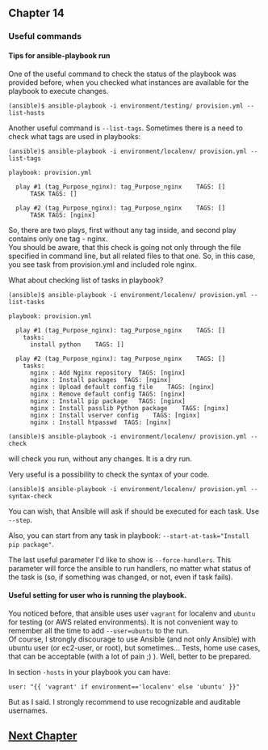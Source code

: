 ## Chapter 14
### Useful commands

#### Tips for ansible-playbook run

One of the useful command to check the status of the playbook was provided
before, when you checked what instances are available for the playbook to
execute changes.

```
(ansible)$ ansible-playbook -i environment/testing/ provision.yml --list-hosts
```

Another useful command is `--list-tags`. Sometimes there is a need to check
what tags are used in playbooks:

```
(ansible)$ ansible-playbook -i environment/localenv/ provision.yml --list-tags

playbook: provision.yml

  play #1 (tag_Purpose_nginx): tag_Purpose_nginx	TAGS: []
      TASK TAGS: []

  play #2 (tag_Purpose_nginx): tag_Purpose_nginx	TAGS: []
      TASK TAGS: [nginx]
```

So, there are two plays, first without any tag inside, and second play contains
only one tag - nginx.  
You should be aware, that this check is going not only through the file
specified in command line, but all related files to that one. So, in this case,
you see task from provision.yml and included role nginx.

What about checking list of tasks in playbook?

```
(ansible)$ ansible-playbook -i environment/localenv/ provision.yml --list-tasks

playbook: provision.yml

  play #1 (tag_Purpose_nginx): tag_Purpose_nginx	TAGS: []
    tasks:
      install python	TAGS: []

  play #2 (tag_Purpose_nginx): tag_Purpose_nginx	TAGS: []
    tasks:
      nginx : Add Nginx repository	TAGS: [nginx]
      nginx : Install packages	TAGS: [nginx]
      nginx : Upload default config file	TAGS: [nginx]
      nginx : Remove default config	TAGS: [nginx]
      nginx : Install pip package	TAGS: [nginx]
      nginx : Install passlib Python package	TAGS: [nginx]
      nginx : Install vserver config	TAGS: [nginx]
      nginx : Install htpasswd	TAGS: [nginx]
```

```
(ansible)$ ansible-playbook -i environment/localenv/ provision.yml --check
```

will check you run, without any changes. It is a dry run.

Very useful is a possibility to check the syntax of your code.

```
(ansible)$ ansible-playbook -i environment/localenv/ provision.yml --syntax-check
```

You can wish, that Ansible will ask if should be executed for each task. Use
`--step`.

Also, you can start from any task in playbook: `--start-at-task="Install pip package"`.

The last useful parameter I'd like to show is `--force-handlers`. This
parameter will force the ansible to run handlers, no matter what status of the
task is (so, if something was changed, or not, even if task fails).

#### Useful setting for user who is running the playbook.

You noticed before, that ansible uses user `vagrant` for localenv and `ubuntu`
for testing (or AWS related environments). It is not convenient way to
remember all the time to add `--user=ubuntu` to the run.  
Of course, I strongly discourage to use Ansible (and not only Ansible) with
ubuntu user (or ec2-user, or root), but sometimes... Tests, home use cases,
that can be acceptable (with a lot of pain ;) ). Well, better to be prepared.

In section `-hosts` in your playbook you can have:

```
user: "{{ 'vagrant' if environment=='localenv' else 'ubuntu' }}"
```

But as I said. I strongly recommend to use recognizable and auditable usernames.

## [Next Chapter](../Chapter-15/README.md)
